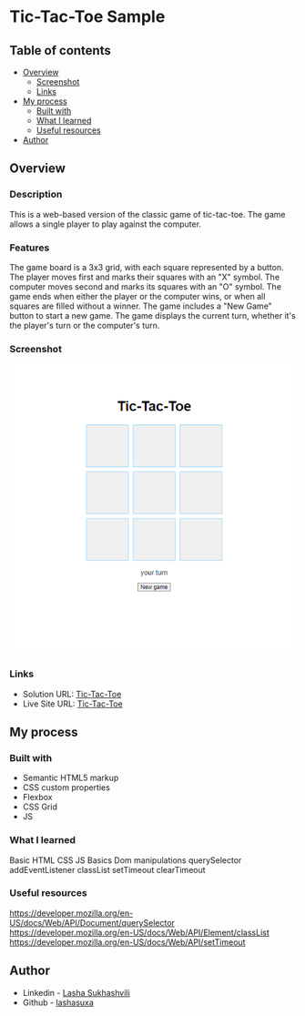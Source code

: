 # Tic-Tac-Toe Sample

## Table of contents

- [Overview](#overview)
  - [Screenshot](#screenshot)
  - [Links](#links)
- [My process](#my-process)
  - [Built with](#built-with)
  - [What I learned](#what-i-learned)
  - [Useful resources](#useful-resources)
- [Author](#author)

## Overview

### Description

This is a web-based version of the classic game of tic-tac-toe. The game allows a single player to play against the computer.

### Features

The game board is a 3x3 grid, with each square represented by a button.
The player moves first and marks their squares with an "X" symbol.
The computer moves second and marks its squares with an "O" symbol.
The game ends when either the player or the computer wins, or when all squares are filled without a winner.
The game includes a "New Game" button to start a new game.
The game displays the current turn, whether it's the player's turn or the computer's turn.

### Screenshot

![](./assets/tic-tac-toe.scr.png)

### Links

- Solution URL: [Tic-Tac-Toe]()
- Live Site URL: [Tic-Tac-Toe]()

## My process

### Built with

- Semantic HTML5 markup
- CSS custom properties
- Flexbox
- CSS Grid
- JS

### What I learned

Basic HTML CSS
JS Basics
Dom manipulations
querySelector
addEventListener
classList
setTimeout
clearTimeout

### Useful resources

https://developer.mozilla.org/en-US/docs/Web/API/Document/querySelector \
https://developer.mozilla.org/en-US/docs/Web/API/Element/classList \
https://developer.mozilla.org/en-US/docs/Web/API/setTimeout

## Author

- Linkedin - [Lasha Sukhashvili](https://www.linkedin.com/in/lasha-sukhashvili-337034150/)
- Github - [lashasuxa](https://github.com/lashasuxa)
